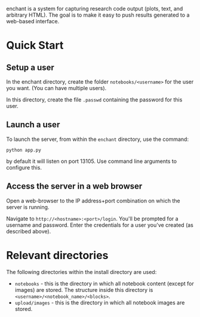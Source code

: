 enchant is a system for capturing research code output (plots, text, and
arbitrary HTML). The goal is to make it easy to push results generated to a
web-based interface.

# Quick Start

## Setup a user
In the enchant directory, create the folder `notebooks/<username>` for the user you want. (You can have multiple users).

In this directory, create the file `.passwd` containing the password for this user.

## Launch a user
To launch the server, from within the `enchant` directory, use the command:

	python app.py

by default it will listen on port 13105. Use command line arguments to configure this.

## Access the server in a web browser
Open a web-browser to the IP address+port combination on which the server is
running.

Navigate to `http://<hostname>:<port>/login`. You'll be prompted for a username
and	password. Enter the credentials for a user you've created (as described
above).

# Relevant directories

The following directories within the install directory are used:

  * `notebooks` - this is the directory in which all notebook content (except
	for images) are stored. The structure inside this directory is
	`<username>/<notebook_name>/<blocks>`.
  * `upload/images` - this is the directory in which all notebook images are stored.


